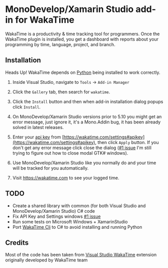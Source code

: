 MonoDevelop/Xamarin Studio add-in for WakaTime
==============================================

WakaTime is a productivity & time tracking tool for programmers. Once the WakaTime plugin is installed, you get a dashboard with reports about your programming by time, language, project, and branch.

Installation
------------

Heads Up! WakaTime depends on [Python](http://www.python.org/getit/) being installed to work correctly.

1. Inside Visual Studio, navigate to `Tools` -> `Add-in Manager`

2. Click the `Gallery` tab, then search for `wakatime`.

3. Click the `Install` button and then when add-in installation dialog popups click `Install`.

4. On MonoDevelop/Xamarin Studio versions prior to 5.10 you might get an error message, just ignore it, it's a Mono.Addin bug, it has been already solved in latest releases.

3. Enter your [api key](https://wakatime.com/settings#apikey) from [https://wakatime.com/settings#apikey](https://wakatime.com/settings#apikey), then click `Apply` button. If you don't get any error message click close the dialog ([#1 issue](https://github.com/salaros/monodevelop-wakatime/issues/1) I'm still trying to figure out how to close modal GTK# windows).

4. Use MonoDevelop/Xamarin Studio like you normally do and your time will be tracked for you automatically.

5. Visit https://wakatime.com to see your logged time.

TODO
----
 * Create a shared library with common (for both Visual Studio and MonoDevelop/Xamarin Studio) C# code
 * Fix API Key and Settings windows [#1 issue](https://github.com/salaros/monodevelop-wakatime/issues/1)
 * Run some tests on Microsoft Windows + XamarinStudio
 * Port [WakaTime Cli](https://github.com/wakatime/wakatime) to C# to avoid installing and running Python

Credits
-------

Most of the code has been taken from [Visual Studio WakaTime](https://github.com/wakatime/visualstudio-wakatime) extension originally developed by WakaTime team
